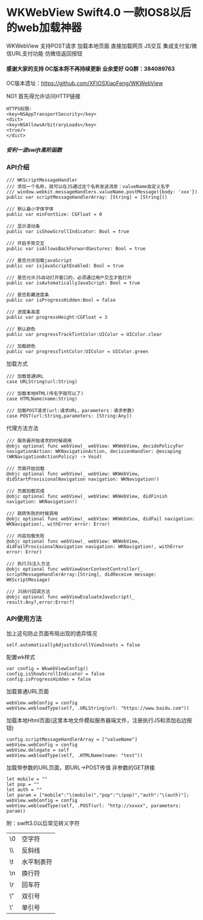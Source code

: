 # WKWebView Swift4.0 一款IOS8以后的web加载神器
WKWebView 支持POST请求 加载本地页面 直接加载网页 JS交互 集成支付宝/微信URL支付功能  仿微信返回按钮

#### 感谢大家的支持 OC版本将不再持续更新  业余爱好 QQ群：384089763
OC版本遗址：https://github.com/XFIOSXiaoFeng/WKWebView

NO1 首先得允许访问HTTP链接
```
HTTPS权限:
<key>NSAppTransportSecurity</key>
<dict>
<key>NSAllowsArbitraryLoads</key>
<true/>
</dict>
```
##### 安利一波swift高阶函数

### API介绍
```
/// WKScriptMessageHandler
/// 添加一个名称，就可以在JS通过这个名称发送消息：valueName自定义名字
/// window.webkit.messageHandlers.valueName.postMessage({body: 'xxx'})
public var scriptMessageHandlerArray: [String] = [String]()

/// 默认最小字体字体
public var minFontSize: CGFloat = 0

/// 显示滚动条
public var isShowScrollIndicator: Bool = true

/// 开启手势交互
public var isAllowsBackForwardGestures: Bool = true

/// 是否允许加载javaScript
public var isjavaScriptEnabled: Bool = true

/// 是否允许JS自动打开窗口的，必须通过用户交互才能打开
public var isAutomaticallyJavaScript: Bool = true

/// 是否影藏进度条
public var isProgressHidden:Bool = false

/// 进度条高度
public var progressHeight:CGFloat = 3

/// 默认颜色
public var progressTrackTintColor:UIColor = UIColor.clear

/// 加载颜色
public var progressTintColor:UIColor = UIColor.green
```
加载方式
```
/// 加载普通URL
case URLString(url:String)

/// 加载本地HTML(传名字就可以了)
case HTMLName(name:String)

/// 加载POST请求(url:请求URL，parameters：请求参数)
case POST(url:String,parameters: [String:Any])

```
代理方法方法
```
/// 服务器开始请求的时候调用
@objc optional func webView(_ webView: WKWebView, decidePolicyFor navigationAction: WKNavigationAction, decisionHandler: @escaping (WKNavigationActionPolicy) -> Void)

/// 页面开始加载
@objc optional func webView(_ webView: WKWebView, didStartProvisionalNavigation navigation: WKNavigation!)

/// 页面加载完成
@objc optional func webView(_ webView: WKWebView, didFinish navigation: WKNavigation!)

/// 跳转失败的时候调用
@objc optional func webView(_ webView: WKWebView, didFail navigation: WKNavigation!, withError error: Error)

/// 内容加载失败
@objc optional func webView(_ webView: WKWebView, didFailProvisionalNavigation navigation: WKNavigation!, withError error: Error)

/// 执行JS注入方法
@objc optional func webViewUserContentController(_ scriptMessageHandlerArray:[String], didReceive message: WKScriptMessage)

/// JS执行回调方法
@objc optional func webViewEvaluateJavaScript(_ result:Any?,error:Error?)
```

### API使用方法
加上这句防止页面布局出现的诡异情况
```
self.automaticallyAdjustsScrollViewInsets = false
```
配置wk样式
```
var config = WkwebViewConfig()
config.isShowScrollIndicator = false
config.isProgressHidden = false
```
加载普通URL页面
```
webView.webConfig = config
webView.webloadType(self, .URLString(url: "https://www.baidu.com"))
```
加载本地Html页面(这里本地文件模拟服务器端文件，注册执行JS和添加右边按钮)
```
config.scriptMessageHandlerArray = ["valueName"]
webView.webConfig = config
webView.delegate = self
webView.webloadType(self, .HTMLName(name: "test"))

```
加载带参数的URL页面，即URL->POST传值 非参数的GET拼接
```
let mobile = ""
let pop = ""
let auth = ""
let param = ["mobile":"\(mobile)","pop":"\(pop)","auth":"\(auth)"];
webView.webConfig = config
webView.webloadType(self, .POST(url: "http://xxxxx", parameters: param))

```
附：swift3.0以后常见转义字符
<table>
    <tr>
        <td>\0</td>
        <td>空字符</td>
    </tr>
    <tr>
        <td>\\</td>
        <td>反斜线</td>
    </tr>
    <tr>
        <td>\t</td>
        <td> 水平制表符</td>
    </tr>
    <tr>
        <td>\n</td>
        <td>换行符</td>
    </tr>
    <tr>
        <td>\r</td>
        <td>回车符</td>
    </tr>
    <tr>
        <td>\"</td>
        <td>双引号</td>
    </tr>
    <tr>
        <td>\'</td>
        <td>单引号</td>
    </tr>
</table>



